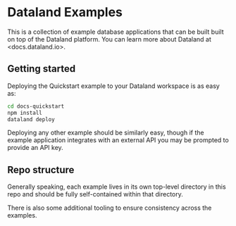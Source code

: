 # Dataland Examples

This is a collection of example database applications that can be built built on top of the Dataland platform.
You can learn more about Dataland at <docs.dataland.io>.

## Getting started

Deploying the Quickstart example to your Dataland workspace is as easy as:

```sh
cd docs-quickstart
npm install
dataland deploy
```

Deploying any other example should be similarly easy, though if the example application integrates
with an external API you may be prompted to provide an API key.

## Repo structure

Generally speaking, each example lives in its own top-level directory in this repo
and should be fully self-contained within that directory.

There is also some additional tooling to ensure consistency across the examples.
